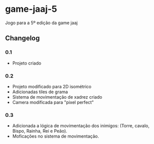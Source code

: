 # game-jaaj-5
Jogo para a 5º edição da game jaaj

## Changelog

### 0.1

* Projeto criado

### 0.2

* Projeto modificado para 2D isométrico
* Adicionadas tiles de grama
* Sistema de movimentação de xadrez criado
* Camera modificada para "pixel perfect"

### 0.3

* Adicionada a lógica de movimentação dos inimigos: (Torre, cavalo, Bispo, Rainha, Rei e Peão).
* Moficações no sistema de movimentação.
